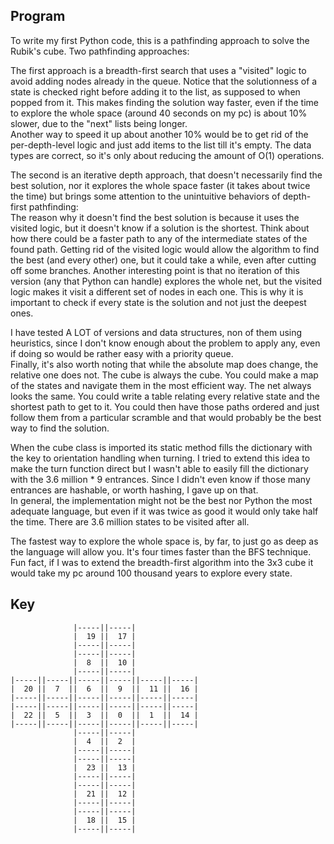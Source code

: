 ## Program

To write my first Python code, this is a pathfinding approach to solve the Rubik's cube. Two pathfinding approaches:

The first approach is a breadth-first search that uses a "visited" logic to avoid adding nodes already in the queue. Notice that the solutionness of a state is checked right before adding it to the list, as supposed to when popped from it. This makes finding the solution way faster, even if the time to explore the whole space (around 40 seconds on my pc) is about 10% slower, due to the "next" lists being longer.  
Another way to speed it up about another 10% would be to get rid of the per-depth-level logic and just add items to the list till it's empty. The data types are correct, so it's only about reducing the amount of O(1) operations.

The second is an iterative depth approach, that doesn't necessarily find the best solution, nor it explores the whole space faster (it takes about twice the time) but brings some attention to the unintuitive behaviors of depth-first pathfinding:  
The reason why it doesn't find the best solution is because it uses the visited logic, but it doesn't know if a solution is the shortest. Think about how there could be a faster path to any of the intermediate states of the found path. Getting rid of the visited logic would allow the algorithm to find the best (and every other) one, but it could take a while, even after cutting off some branches.
Another interesting point is that no iteration of this version (any that Python can handle) explores the whole net, but the visited logic makes it visit a different set of nodes in each one. This is why it is important to check if every state is the solution and not just the deepest ones.

I have tested A LOT of versions and data structures, non of them using heuristics, since I don't know enough about the problem to apply any, even if doing so would be rather easy with a priority queue.  
Finally, it's also worth noting that while the absolute map does change, the relative one does not. The cube is always the cube. You could make a map of the states and navigate them in the most efficient way. The net always looks the same. You could write a table relating every relative state and the shortest path to get to it. You could then have those paths ordered and just follow them from a particular scramble and that would probably be the best way to find the solution.

When the cube class is imported its static method fills the dictionary with the key to orientation handling when turning. I tried to extend this idea to make the turn function direct but I wasn't able to easily fill the dictionary with the 3.6 million * 9 entrances. Since I didn't even know if those many entrances are hashable, or worth hashing, I gave up on that.  
In general, the implementation might not be the best nor Python the most adequate language, but even if it was twice as good it would only take half the time. There are 3.6 million states to be visited after all.

The fastest way to explore the whole space is, by far, to just go as deep as the language will allow you. It's four times faster than the BFS technique.  
Fun fact, if I was to extend the breadth-first algorithm into the 3x3 cube it would take my pc around 100 thousand years to explore every state.

## Key

                  |-----||-----|
                  |  19 ||  17 |
                  |-----||-----|
                  |-----||-----|
                  |  8  ||  10 |
                  |-----||-----|
    |-----||-----||-----||-----||-----||-----|
    |  20 ||  7  ||  6  ||  9  ||  11 ||  16 |
    |-----||-----||-----||-----||-----||-----|
    |-----||-----||-----||-----||-----||-----|
    |  22 ||  5  ||  3  ||  0  ||  1  ||  14 |
    |-----||-----||-----||-----||-----||-----|
                  |-----||-----|
                  |  4  ||  2  |
                  |-----||-----|
                  |-----||-----|
                  |  23 ||  13 |
                  |-----||-----|
                  |-----||-----|
                  |  21 ||  12 |
                  |-----||-----|
                  |-----||-----|
                  |  18 ||  15 |
                  |-----||-----|                  